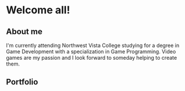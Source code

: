 # Welcome all!

## About me
I'm currently attending Northwest Vista College studying for a degree in Game Development with a specialization in Game Programming. 
Video games are my passion and I look forward to someday helping to create them.

## Portfolio 
